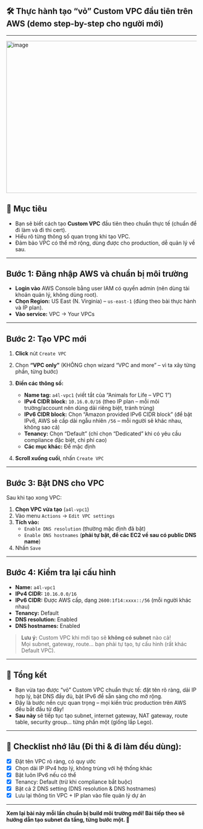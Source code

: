 ## 🛠️ Thực hành tạo “vỏ” Custom VPC đầu tiên trên AWS (demo step-by-step cho người mới)

---
<img width="695" height="402" alt="image" src="https://github.com/user-attachments/assets/c347ce07-1a46-4b48-adcc-16d493e84fac" />

## 🎯 Mục tiêu
- Bạn sẽ biết cách tạo **Custom VPC** đầu tiên theo chuẩn thực tế (chuẩn để đi làm và đi thi cert).
- Hiểu rõ từng thông số quan trọng khi tạo VPC.
- Đảm bảo VPC có thể mở rộng, dùng được cho production, dễ quản lý về sau.

---

## Bước 1: Đăng nhập AWS và chuẩn bị môi trường

- **Login vào** AWS Console bằng user IAM có quyền admin (nên dùng tài khoản quản lý, không dùng root).
- **Chọn Region:** US East (N. Virginia) – `us-east-1` (đúng theo bài thực hành và IP plan).
- **Vào service:** VPC → Your VPCs

---

## Bước 2: Tạo VPC mới

1. **Click** nút `Create VPC`
2. Chọn **“VPC only”** (KHÔNG chọn wizard “VPC and more” – vì ta xây từng phần, từng bước)
3. **Điền các thông số:**
   - **Name tag:** `a4l-vpc1` (viết tắt của “Animals for Life – VPC 1”)
   - **IPv4 CIDR block:** `10.16.0.0/16` (theo IP plan – mỗi môi trường/account nên dùng dải riêng biệt, tránh trùng)
   - **IPv6 CIDR block:** Chọn “Amazon provided IPv6 CIDR block” (để bật IPv6, AWS sẽ cấp dải ngẫu nhiên `/56` – mỗi người sẽ khác nhau, không sao cả)
   - **Tenancy:** Chọn “Default” (chỉ chọn “Dedicated” khi có yêu cầu compliance đặc biệt, chi phí cao)
   - **Các mục khác:** Để mặc định

4. **Scroll xuống cuối**, nhấn `Create VPC`

---

## Bước 3: Bật DNS cho VPC

Sau khi tạo xong VPC:
1. **Chọn VPC vừa tạo** (`a4l-vpc1`)
2. Vào menu `Actions` → `Edit VPC settings`
3. **Tích vào:**
   - `Enable DNS resolution` (thường mặc định đã bật)
   - `Enable DNS hostnames` (**phải tự bật, để các EC2 về sau có public DNS name**)
4. Nhấn `Save`

---

## Bước 4: Kiểm tra lại cấu hình

- **Name:** `a4l-vpc1`
- **IPv4 CIDR:** `10.16.0.0/16`
- **IPv6 CIDR:** Được AWS cấp, dạng `2600:1f14:xxxx::/56` (mỗi người khác nhau)
- **Tenancy:** Default
- **DNS resolution:** Enabled
- **DNS hostnames:** Enabled

> **Lưu ý:** Custom VPC khi mới tạo sẽ **không có subnet** nào cả!  
> Mọi subnet, gateway, route… bạn phải tự tạo, tự cấu hình (rất khác Default VPC).

---

## 🎯 Tổng kết

- Bạn vừa tạo được “vỏ” Custom VPC chuẩn thực tế: đặt tên rõ ràng, dải IP hợp lý, bật DNS đầy đủ, bật IPv6 để sẵn sàng cho mở rộng.
- Đây là bước nền cực quan trọng – mọi kiến trúc production trên AWS đều bắt đầu từ đây!
- **Sau này** sẽ tiếp tục tạo subnet, internet gateway, NAT gateway, route table, security group… từng phần một (giống lắp Lego).

---

## 📝 Checklist nhớ lâu (Đi thi & đi làm đều dùng):
- [x] Đặt tên VPC rõ ràng, có quy ước
- [x] Chọn dải IP IPv4 hợp lý, không trùng với hệ thống khác
- [x] Bật luôn IPv6 nếu có thể
- [x] Tenancy: Default (trừ khi compliance bắt buộc)
- [x] Bật cả 2 DNS setting (DNS resolution & DNS hostnames)
- [x] Lưu lại thông tin VPC + IP plan vào file quản lý dự án

---

**Xem lại bài này mỗi lần chuẩn bị build môi trường mới! Bài tiếp theo sẽ hướng dẫn tạo subnet đa tầng, từng bước một. 🚀**
